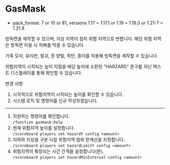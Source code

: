 # GasMask
* pack_format: 7 or 10 or 81, versions 1.17 ~ 1.17.1 or 1.19 ~ 1.19.3 or 1.21-7 ~ 1.21.8

방독면을 제작할 수 있으며, 지상 지역이 점차 위험 지역으로 변합니다.
해당 위험 지역은 방독면 이용 시 피해를 막을 수 있습니다.

가죽 모자, 유리판, 철괴, 흰 양털, 목탄, 종이를 이용해 방독면을 제작할 수 있습니다.

위험지역이 시작되는 높이 지점을 해당 높이에 소환된 "HARZARD" 문구를 지닌 텍스트 디스플레이를 통해 확인할 수 있습니다.

변경 사항
1. 시각적으로 위험지역이 시작되는 높이를 확인할 수 있습니다.
2. 시스템 로직 및 명령어를 신규 작성하였습니다.

- - -

1. 지원하는 명령어를 확인합니다.  
`/function gasmask:help`  
2. 현재 위험지역 높이를 설정합니다.  
`/scoreboard players set hazardY config <amount>`  
3. 지하와 지상을 구분 시킬 위험지역 범위 한계선을 지정합니다.  
`/scoreboard players set hazardLimitY config <amount>`  
4. 위험지역이 확장되는 시간 간격을 설정합니다(분).  
`/scoreboard players set hazardMinInterval config <amount>`  

